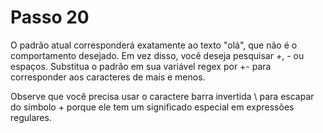 # Passo 20

O padrão atual corresponderá exatamente ao texto "olá", que não é o comportamento desejado. Em vez disso, você deseja pesquisar +, - ou espaços. Substitua o padrão em sua variável regex por \+- para corresponder aos caracteres de mais e menos.

Observe que você precisa usar o caractere barra invertida \ para escapar do símbolo + porque ele tem um significado especial em expressões regulares.